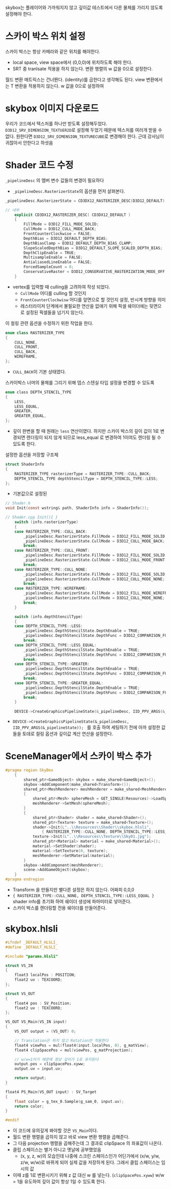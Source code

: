 skybox는 플레이어와 가까워지지 않고
깊이값 테스트에서 다른 물체를 가리지 않도록 설정해야 한다.


# 스카이 박스 위치 설정
스카이 박스는 항상 카메라와 같은 위치를 해야한다.
- local space, view space에서 (0,0,0)에 위치하도록 해야 한다.
- SRT 중 tranlsate 적용을 하지 않는다. 변환 행렬의 w 값을 0으로 설정한다.

월드 변환 매트릭스는 건너뛴다. (identity)를 곱한다고 생각해도 된다.
view 변환에서는 T 변환을 적용하지 않는다. w 값을 0으로 설정하여


# skybox 이미지 다운로드
우리가 코드에서 텍스처를 하나만 받도록 설정해두었다.
`D3D12_SRV_DIMENSION_TEXTUER2D`로 설정해 두었기 때문에 텍스처를 여러개 받을 수 없다.
원한다면 `D3D12_SRV_DIMENSION_TEXTURECUBE`로 변경해야 한다.
근데 강사님이 귀찮아서 안한다고 하셧음

# Shader 코드 수정
`_pipelineDesc` 의 멤버 변수 값들의 변경이 필요하다
- `_pipelineDesc.RasterizerState`의 옵션을 먼저 살펴본다.
```cpp
_pipelineDesc.RasterizerState = CD3DX12_RASTERIZER_DESC(D3D12_DEFAULT);

// 내부
    explicit CD3DX12_RASTERIZER_DESC( CD3DX12_DEFAULT )
    {
        FillMode = D3D12_FILL_MODE_SOLID;
        CullMode = D3D12_CULL_MODE_BACK;
        FrontCounterClockwise = FALSE;
        DepthBias = D3D12_DEFAULT_DEPTH_BIAS;
        DepthBiasClamp = D3D12_DEFAULT_DEPTH_BIAS_CLAMP;
        SlopeScaledDepthBias = D3D12_DEFAULT_SLOPE_SCALED_DEPTH_BIAS;
        DepthClipEnable = TRUE;
        MultisampleEnable = FALSE;
        AntialiasedLineEnable = FALSE;
        ForcedSampleCount = 0;
        ConservativeRaster = D3D12_CONSERVATIVE_RASTERIZATION_MODE_OFF;
    }
```
- vertex를 입력할 때 culling을 고려하여 작성 되었다. 
	- `CullMode` 어디를 culling 할 것인지
	- `FrontCounterClockwisw` 어디를 앞면으로 할 것인지 설정, 반시계 방향을 의미
	- 레스터라이저 단계에서 불필요한 연산을 없애기 위해 픽셀 쉐이더에는 뒷면으로 설정된 픽셀들을 넘기지 않는다.

이 컬링 관련 옵션을 수정하기 위한 작업을 한다.
```cpp
enum class RASTERIZER_TYPE
{
	CULL_NONE,
	CULL_FRONT,
	CULL_BACK,
	WIREFRAME,
};
```
- `CULL_BACK`이 기본 상태였다.

스카이박스 너머의 물체를 그리기 위해 뎁스 스텐실 타입 설정을 변경할 수 있도록
```C
enum class DEPTH_STENCIL_TYPE
{
	LESS,
	LESS_EQUAL,
	GREATER,
	GREATER_EQUAL,
};
```
- 깊이 판변을 할 때 원래는 `less` 연산이였다. 하지만 스카이 박스의 깊이 값이 1로 변경되면 렌더링이 되지 않게 되므로 less_equal 로 변경하여 1이여도 렌더링 될 수 있도록 한다.

설정한 옵션을 저장할 구조체 
```c
struct ShaderInfo
{
	RASTERIZER_TYPE rasterizerType = RASTERIZER_TYPE::CULL_BACK;
	DEPTH_STENCIL_TYPE depthStencilType = DEPTH_STENCIL_TYPE::LESS;
};
```
- 기본값으로 설정된

```c
// Shader.h
void Init(const wstring& path, ShaderInfo info = ShaderInfo());

// Shader.cpp Init(){ }
	switch (info.rasterizerType)
	{
	case RASTERIZER_TYPE::CULL_BACK:
		_pipelineDesc.RasterizerState.FillMode = D3D12_FILL_MODE_SOLID;
		_pipelineDesc.RasterizerState.CullMode = D3D12_CULL_MODE_BACK;
		break;
	case RASTERIZER_TYPE::CULL_FRONT:
		_pipelineDesc.RasterizerState.FillMode = D3D12_FILL_MODE_SOLID;
		_pipelineDesc.RasterizerState.CullMode = D3D12_CULL_MODE_FRONT;
		break;
	case RASTERIZER_TYPE::CULL_NONE:
		_pipelineDesc.RasterizerState.FillMode = D3D12_FILL_MODE_SOLID;
		_pipelineDesc.RasterizerState.CullMode = D3D12_CULL_MODE_NONE;
		break;
	case RASTERIZER_TYPE::WIREFRAME:
		_pipelineDesc.RasterizerState.FillMode = D3D12_FILL_MODE_WIREFRAME;
		_pipelineDesc.RasterizerState.CullMode = D3D12_CULL_MODE_NONE;
		break;
	}

	switch (info.depthStencilType)
	{
	case DEPTH_STENCIL_TYPE::LESS:
		_pipelineDesc.DepthStencilState.DepthEnable = TRUE;
		_pipelineDesc.DepthStencilState.DepthFunc = D3D12_COMPARISON_FUNC_LESS;
		break;
	case DEPTH_STENCIL_TYPE::LESS_EQUAL:
		_pipelineDesc.DepthStencilState.DepthEnable = TRUE;
		_pipelineDesc.DepthStencilState.DepthFunc = D3D12_COMPARISON_FUNC_LESS_EQUAL;
		break;
	case DEPTH_STENCIL_TYPE::GREATER:
		_pipelineDesc.DepthStencilState.DepthEnable = TRUE;
		_pipelineDesc.DepthStencilState.DepthFunc = D3D12_COMPARISON_FUNC_GREATER;
		break;
	case DEPTH_STENCIL_TYPE::GREATER_EQUAL:
		_pipelineDesc.DepthStencilState.DepthEnable = TRUE;
		_pipelineDesc.DepthStencilState.DepthFunc = D3D12_COMPARISON_FUNC_GREATER_EQUAL;
		break;
	}
	
	DEVICE->CreateGraphicsPipelineState(&_pipelineDesc, IID_PPV_ARGS(&_pipelineState));
```
- `DEVICE->CreateGraphicsPipelineState(&_pipelineDesc, IID_PPV_ARGS(&_pipelineState));
`
를 호출 하여 세팅하기 전에 아까 설정한 값들을 토데로 컬링 옵션과 깊이값 계산 연산을 설정한다.


# SceneManager에서 스카이 박스 추가
```cpp
#pragma region SkyBox
	{
		shared_ptr<GameObject> skybox = make_shared<GameObject>();
		skybox->AddComponent(make_shared<Transform>());
		shared_ptr<MeshRenderer> meshRenderer = make_shared<MeshRenderer>();
		{
			shared_ptr<Mesh> sphereMesh = GET_SINGLE(Resources)->LoadSphereMesh();
			meshRenderer->SetMesh(sphereMesh);
		}
		{
			shared_ptr<Shader> shader = make_shared<Shader>();
			shared_ptr<Texture> texture = make_shared<Texture>();
			shader->Init(L"..\\Resources\\Shader\\skybox.hlsli",
				{ RASTERIZER_TYPE::CULL_NONE, DEPTH_STENCIL_TYPE::LESS_EQUAL });
			texture->Init(L"..\\Resources\\Texture\\Sky01.jpg");
			shared_ptr<Material> material = make_shared<Material>();
			material->SetShader(shader);
			material->SetTexture(0, texture);
			meshRenderer->SetMaterial(material);
		}
		skybox->AddComponent(meshRenderer);
		scene->AddGameObject(skybox);
	}
#pragma endregion
```
- Transform 을 만들지만 별다른 설정은 하지 않는다. 어짜피 0,0,0
- `{ RASTERIZER_TYPE::CULL_NONE, DEPTH_STENCIL_TYPE::LESS_EQUAL }` shader info를 초기화 하여 쉐이더 생성에 파마미터로 넣어준다.
- 스카이 박스를 렌더링할 전용 쉐이더를 만들어준다.


# skybox.hlsli
```c
#ifndef _DEFAULT_HLSLI_
#define _DEFAULT_HLSLI_

#include "params.hlsli"

struct VS_IN
{
    float3 localPos : POSITION;
    float2 uv : TEXCOORD;
};

struct VS_OUT
{
    float4 pos : SV_Position;
    float2 uv : TEXCOORD;
};

VS_OUT VS_Main(VS_IN input)
{
    VS_OUT output = (VS_OUT) 0;

    // Translation은 하지 않고 Rotation만 적용한다
    float4 viewPos = mul(float4(input.localPos, 0), g_matView);
    float4 clipSpacePos = mul(viewPos, g_matProjection);

    // w/w=1이기 때문에 항상 깊이가 1로 유지된다
    output.pos = clipSpacePos.xyww;
    output.uv = input.uv;

    return output;
}

float4 PS_Main(VS_OUT input) : SV_Target
{
    float color = g_tex_0.Sample(g_sam_0, input.uv);
    return color;
}

#endif
```
- 이 코드에 유의깊게 봐야할 것은 `VS_Main`이다.
- 월드 변환 행렬을 곱하지 않고 바로 view 변환 행렬을 곱해준다.
- 그 다음 projection 행렬을 곱해주는데 그 결과로 clipSpace 의 좌표값이 나온다.
- 클립 스페이스는 별거 아니고 옛날에 공부했었음 
	- (x, y, z, w)의 모습인데 나중에 스크린 스페이스인가 어딘가에서 (x/w, y/w, z/w, w/w)로 바뀌게 되어 실제 값을 저장하게 된다. 그래서 클립 스페이스는 임시의 값
- 이때 z를 1로 변환시키기 위해 z 값 대신 w 를 넣는다. (`clipSpacePos.xyww`) w/w = 1을 유도하여 깊이 값이 항상 1일 수 있도록 한다.